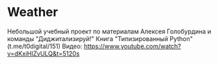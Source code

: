 # Weather

Небольшой учебный проект по материалам Алексея Голобурдина и команды "Диджитализируй!"
Книга "Типизированный Python" (t.me/t0digital/151)
Видео: https://www.youtube.com/watch?v=dKxiHlZvULQ&t=5120s